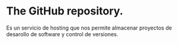 # The GitHub repository.

Es un servicio de hosting que nos permite almacenar proyectos de desarollo de software y control de versiones.

